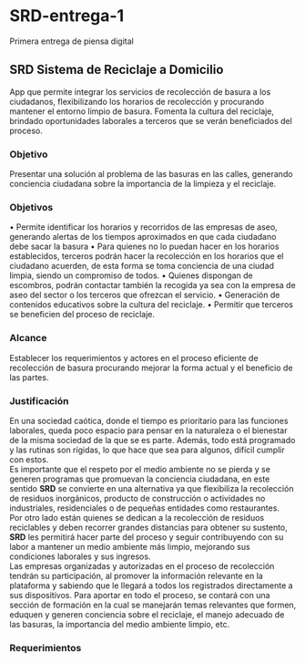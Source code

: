 # SRD-entrega-1
Primera entrega de piensa digital
## SRD  Sistema de Reciclaje a Domicilio
App que permite integrar los servicios  de recolección de basura a los ciudadanos, flexibilizando los horarios de recolección y procurando mantener el entorno limpio de basura. Fomenta la cultura del reciclaje, brindado oportunidades laborales a terceros que se verán beneficiados  del proceso.
### Objetivo
Presentar una solución al problema de las basuras en las calles, generando conciencia ciudadana sobre la importancia de la limpieza y el reciclaje.
### Objetivos
•	Permite identificar los horarios y recorridos de las empresas de aseo, generando alertas de los tiempos aproximados en que cada ciudadano debe sacar la basura
•	Para quienes no lo puedan hacer en los horarios establecidos, terceros podrán hacer la recolección en los horarios que el ciudadano acuerden, de esta forma se toma conciencia de una ciudad limpia, siendo un compromiso de todos.
•	Quienes dispongan de escombros, podrán contactar también la recogida ya sea con la empresa de aseo del sector o los terceros que ofrezcan el servicio. 
•	Generación de contenidos educativos sobre la cultura del reciclaje.
•	Permitir que terceros se beneficien del proceso de reciclaje.
### Alcance
Establecer los requerimientos y actores en el proceso eficiente de recolección de basura procurando mejorar  la forma actual y el beneficio de las partes.
### Justificación
En una sociedad caótica, donde el tiempo es prioritario para las funciones laborales, queda poco espacio para pensar en la naturaleza o el bienestar de la misma sociedad de la que se es parte. Además, todo está programado y las rutinas son rígidas, lo que hace que sea para algunos, difícil cumplir con estos.  
Es importante que el respeto por el medio ambiente no se pierda y se generen programas que promuevan la conciencia ciudadana, en este sentido **SRD** se convierte en una alternativa ya que flexibiliza la recolección de residuos inorgánicos, producto de construcción o actividades no industriales, residenciales o de pequeñas entidades como restaurantes.  
Por otro lado están quienes se dedican a la recolección de residuos reciclables y deben recorrer grandes distancias para obtener su sustento, **SRD** les permitirá hacer parte del proceso y seguir contribuyendo con su labor a mantener un medio ambiente más limpio, mejorando sus condiciones laborales y sus ingresos.  
Las empresas organizadas y autorizadas en el proceso de recolección tendrán su participación, al promover la información relevante en la plataforma y sabiendo que le llegará a todos los registrados directamente a sus dispositivos. Para aportar en todo el proceso, se contará con una sección de formación en la cual se manejarán temas relevantes que formen, eduquen y generen conciencia sobre el reciclaje, el manejo adecuado de las basuras, la importancia del medio ambiente limpio, etc.
### Requerimientos

### 
